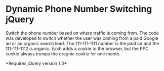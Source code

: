 # Dynamic Phone Number Switching jQuery
Switch the phone number based on where traffic is coming from. The code was developed to switch whether the user was coming from a paid Google ad or an organic search lead. The 111-111-1111 number is the paid ad and the 111-111-1112 is organic. Each adds a cookie to the browser, but the PPC cookie always trumps the oragnic cookie for one month. 

*Requires jQuery version 1.3+
